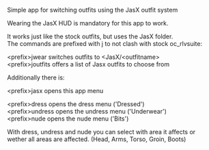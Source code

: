 Simple app for switching outfits using the JasX outfit system  

Wearing the JasX HUD is mandatory for this app to work.  

It works just like the stock outfits, but uses the JasX folder.  
The commands are prefixed with j to not clash with stock oc_rlvsuite:  

\<prefix\>jwear <outfitname>     switches outfits to \<JasX\/<outfitname\>  
\<prefix\>joutfits               offers a list of Jasx outfits to choose from  

Additionally there is:  

\<prefix\>jasx                   opens this app menu  

\<prefix\>dress                  opens the dress menu ('Dressed')  
\<prefix\>undress                opens the undress menu ('Underwear')  
\<prefix\>nude                   opens the nude menu ('Bits')  

With dress, undress and nude you can select with area it affects or  
wether all areas are affected. (Head, Arms, Torso, Groin, Boots)  
